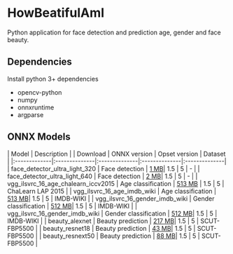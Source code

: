 # HowBeatifulAmI
Python application for face detection and prediction age, gender and face beauty.

## Dependencies
Install python 3+ dependencies
- opencv-python  
- numpy  
- onnxruntime  
- argparse

## ONNX Models
| Model | Description | | Download | ONNX version | Opset version | Dataset |
|:-------------|:--------------|:--------------|:--------------|:--------------|
| face_detector_ultra_light_320 | Face detection | [1 MB](https://drive.google.com/file/d/1VfCqZgSFW7alMUfzxCnEH8r_NunOrqF2/view?usp=sharing)| 1.5 | 5 | - |
| face_detector_ultra_light_640 | Face detection | [2 MB](https://drive.google.com/file/d/16NfgL14WXYT2LPQiBYpOr42m-pqkeaaI/view?usp=sharing)| 1.5 | 5 | - |
| vgg_ilsvrc_16_age_chalearn_iccv2015 | Age classification | [513 MB](https://drive.google.com/file/d/1V75U1kUJ0udBLs6bg3lGqBk3ym8q9guV/view?usp=sharing) | 1.5 | 5 | ChaLearn LAP 2015 |
| vgg_ilsvrc_16_age_imdb_wiki | Age classification | [513 MB](https://drive.google.com/file/d/1ECle8EvsXiIid_vMa1_vwMJk6abhzrPF/view?usp=sharing)| 1.5 | 5 | IMDB-WIKI |
| vgg_ilsvrc_16_gender_imdb_wiki | Gender classification | [512 MB](https://drive.google.com/file/d/1epLM5ghucLcnGZg-NCIf1r16lotN004I/view?usp=sharing)| 1.5 | 5 | IMDB-WIKI |
| vgg_ilsvrc_16_gender_imdb_wiki | Gender classification | [512 MB](https://drive.google.com/file/d/1epLM5ghucLcnGZg-NCIf1r16lotN004I/view?usp=sharing)| 1.5 | 5 | IMDB-WIKI |
| beauty_alexnet | Beauty prediction | [217 MB](https://drive.google.com/file/d/1uXoP3XDx8s5oyo6VszOnG9qU_1P9Pik-/view?usp=sharing)| 1.5 | 5 | SCUT-FBP5500 |
| beauty_resnet18 | Beauty prediction | [43 MB](https://drive.google.com/file/d/1gFGDBdKdiW1LWHMiPLMx6Tt9Y_0l7sOM/view?usp=sharing)| 1.5 | 5 | SCUT-FBP5500 |
| beauty_resnext50 | Beauty prediction | [88 MB](https://drive.google.com/file/d/1gR8Rr6BcH1BlC_gRVbeou7oxJRQ4-wWK/view?usp=sharing)| 1.5 | 5 | SCUT-FBP5500 |

